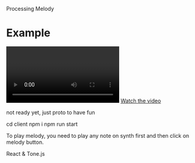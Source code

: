 Processing Melody

# Example

<video>https://youtu.be/XAxc8smsMlM</video>
[Watch the video](https://youtu.be/XAxc8smsMlM)

not ready yet, just proto to have fun

cd client
npm i
npm run start

To play melody, you need to play any note on synth first and then click on melody button.

React & Tone.js
